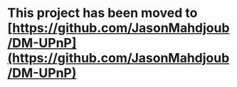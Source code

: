 # This project has been moved to [https://github.com/JasonMahdjoub/DM-UPnP](https://github.com/JasonMahdjoub/DM-UPnP)
